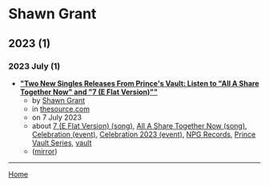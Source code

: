 # Shawn Grant

## 2023 (1)

### 2023 July (1)

 - [**"Two New Singles Releases From Prince's Vault: Listen to "All A Share Together Now" and "7 (E Flat Version)""**](https://thesource.com/2023/07/07/two-new-singles-releases-from-princes-vault-listen-to-all-a-share-together-now-and-7-e-flat-version/)
    - by [Shawn Grant](../../authors/shawn-grant/index.md)
    - in [thesource.com](../../publications/p-t/thesource-com/index.md)
    - on 7 July 2023
    - about [7 (E Flat Version) (song)](../../topics/song/7-e-flat-version/index.md), [All A Share Together Now (song)](../../topics/song/all-a-share-together-now/index.md), [Celebration (event)](../../topics/event/celebration/index.md), [Celebration 2023 (event)](../../topics/event/celebration-2023/index.md), [NPG Records](../../topics/npg-records/index.md), [Prince Vault Series](../../topics/prince-vault-series/index.md), [vault](../../topics/vault/index.md)
    - ([mirror](https://web.archive.org/web/*/https://thesource.com/2023/07/07/two-new-singles-releases-from-princes-vault-listen-to-all-a-share-together-now-and-7-e-flat-version/))

----

[Home](../index.md)
